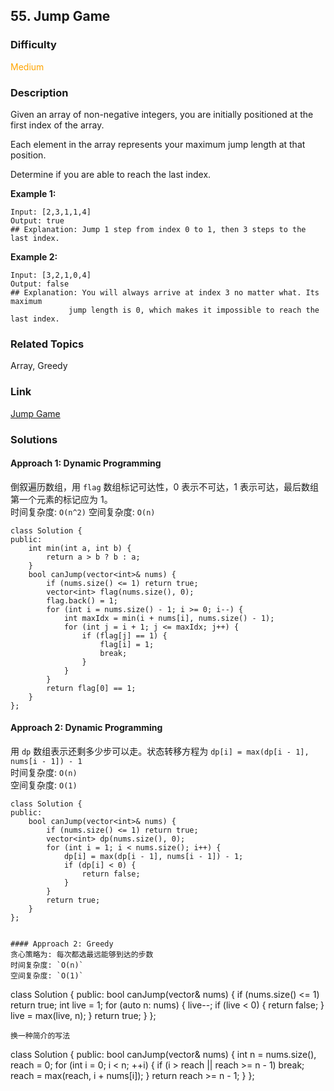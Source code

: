 ## 55. Jump Game
### Difficulty

 <font color=orange>Medium</font>

### Description

Given an array of non-negative integers, you are initially positioned at the
first index of the array.

Each element in the array represents your maximum jump length at that
position.

Determine if you are able to reach the last index.

**Example 1:**
        
    Input: [2,3,1,1,4]
    Output: true
    ## Explanation: Jump 1 step from index 0 to 1, then 3 steps to the last index.
    

**Example 2:**
        
    Input: [3,2,1,0,4]
    Output: false
    ## Explanation: You will always arrive at index 3 no matter what. Its maximum
                 jump length is 0, which makes it impossible to reach the last index.
    


### Related Topics

Array, Greedy


### Link
[Jump Game](https://leetcode.com/problems/jump-game)


### Solutions
#### Approach 1: Dynamic Programming
倒叙遍历数组，用 `flag` 数组标记可达性，0 表示不可达，1 表示可达，最后数组第一个元素的标记应为 1。  
时间复杂度: `O(n^2)`
空间复杂度: `O(n)`

```
class Solution {
public:
    int min(int a, int b) {
        return a > b ? b : a;
    }
    bool canJump(vector<int>& nums) {
        if (nums.size() <= 1) return true;
        vector<int> flag(nums.size(), 0);
        flag.back() = 1;
        for (int i = nums.size() - 1; i >= 0; i--) {
            int maxIdx = min(i + nums[i], nums.size() - 1);
            for (int j = i + 1; j <= maxIdx; j++) {
                if (flag[j] == 1) {
                    flag[i] = 1;
                    break;
                }
            }
        }
        return flag[0] == 1; 
    }
};
```

#### Approach 2: Dynamic Programming
用 `dp` 数组表示还剩多少步可以走。状态转移方程为 `dp[i] = max(dp[i - 1], nums[i - 1]) - 1`  
时间复杂度: `O(n)`  
空间复杂度: `O(1)`

```
class Solution {
public:
    bool canJump(vector<int>& nums) {
        if (nums.size() <= 1) return true;
        vector<int> dp(nums.size(), 0);
        for (int i = 1; i < nums.size(); i++) {
            dp[i] = max(dp[i - 1], nums[i - 1]) - 1;
            if (dp[i] < 0) {
                return false;
            }
        }
        return true;
    }
};


#### Approach 2: Greedy
贪心策略为: 每次都选最远能够到达的步数  
时间复杂度: `O(n)`  
空间复杂度: `O(1)`
```
class Solution {
public:
    bool canJump(vector<int>& nums) {
        if (nums.size() <= 1) return true;
        int live = 1;
        for (auto n: nums) {
            live--;
            if (live < 0) {
                return false;
            }
            live = max(live, n);
        }
        return true;
    }
};
```
换一种简介的写法
```
class Solution {
public:
    bool canJump(vector<int>& nums) {
        int n = nums.size(), reach = 0;
        for (int i = 0; i < n; ++i) {
            if (i > reach || reach >= n - 1) break;
            reach = max(reach, i + nums[i]);
        }
        return reach >= n - 1;
    }
};
```